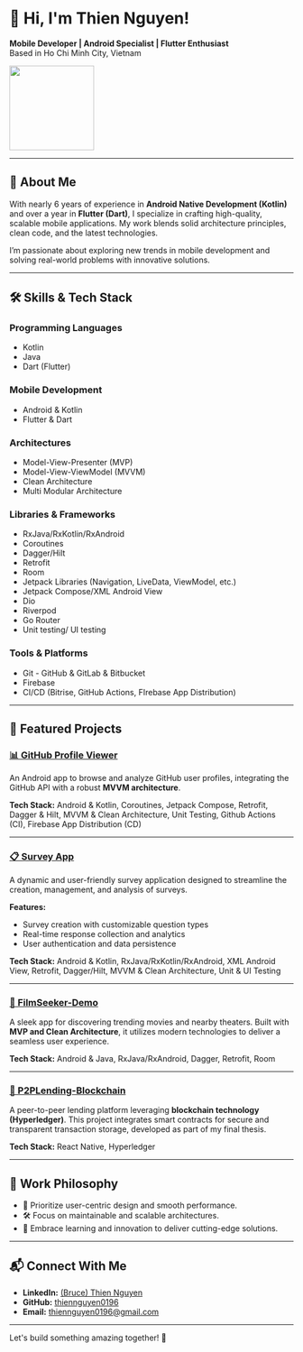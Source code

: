 
# 👋 Hi, I'm Thien Nguyen!  
**Mobile Developer | Android Specialist | Flutter Enthusiast**  
Based in Ho Chi Minh City, Vietnam

<img width=150 heigh=150 src="https://github.com/user-attachments/assets/cbadb0b2-b7c8-4130-999f-83a26e798bda">

---

## 🚀 About Me  
With nearly 6 years of experience in **Android Native Development (Kotlin)** and over a year in **Flutter (Dart)**, I specialize in crafting high-quality, scalable mobile applications. My work blends solid architecture principles, clean code, and the latest technologies.  

I’m passionate about exploring new trends in mobile development and solving real-world problems with innovative solutions.

---

## 🛠️ Skills & Tech Stack  
### **Programming Languages**  
- Kotlin  
- Java  
- Dart (Flutter)  

### **Mobile Development**  
- Android & Kotlin
- Flutter & Dart  

### **Architectures**  
- Model-View-Presenter (MVP)  
- Model-View-ViewModel (MVVM)  
- Clean Architecture  
- Multi Modular Architecture

### **Libraries & Frameworks**  
- RxJava/RxKotlin/RxAndroid
- Coroutines
- Dagger/Hilt  
- Retrofit  
- Room
- Jetpack Libraries (Navigation, LiveData, ViewModel, etc.)
- Jetpack Compose/XML Android View
- Dio
- Riverpod
- Go Router
- Unit testing/ UI testing


### **Tools & Platforms**  
- Git - GitHub & GitLab & Bitbucket
- Firebase  
- CI/CD (Bitrise, GitHub Actions, FIrebase App Distribution)

---

## 📂 Featured Projects  

### [📊 GitHub Profile Viewer](https://github.com/thiennguyen0196/github-profile)  
An Android app to browse and analyze GitHub user profiles, integrating the GitHub API with a robust **MVVM architecture**.  

**Tech Stack:** Android & Kotlin, Coroutines, Jetpack Compose, Retrofit, Dagger & Hilt, MVVM & Clean Architecture, Unit Testing, Github Actions (CI), Firebase App Distribution (CD)

---

### [📋 Survey App](https://github.com/thiennguyen0196/survey)  
A dynamic and user-friendly survey application designed to streamline the creation, management, and analysis of surveys.  

**Features:**  
- Survey creation with customizable question types  
- Real-time response collection and analytics  
- User authentication and data persistence

**Tech Stack:** Android & Kotlin, RxJava/RxKotlin/RxAndroid, XML Android View, Retrofit, Dagger/Hilt, MVVM & Clean Architecture, Unit & UI Testing

---

### [🎥 FilmSeeker-Demo](https://github.com/thiennguyen0196/FilmSeeker-Demo)  
A sleek app for discovering trending movies and nearby theaters. Built with **MVP and Clean Architecture**, it utilizes modern technologies to deliver a seamless user experience.  

**Tech Stack:** Android & Java, RxJava/RxAndroid, Dagger, Retrofit, Room  

---

### [🔗 P2PLending-Blockchain](https://github.com/thiennguyen0196/P2PLending-Blockchain)  
A peer-to-peer lending platform leveraging **blockchain technology (Hyperledger)**. This project integrates smart contracts for secure and transparent transaction storage, developed as part of my final thesis.  

**Tech Stack:** React Native, Hyperledger  

---


## 💼 Work Philosophy  
- 📱 Prioritize user-centric design and smooth performance.  
- 🛠️ Focus on maintainable and scalable architectures.  
- 🚀 Embrace learning and innovation to deliver cutting-edge solutions.

---

## 📬 Connect With Me  
- **LinkedIn:** [(Bruce) Thien Nguyen](https://www.linkedin.com/in/thiennguyen0196)  
- **GitHub:** [thiennguyen0196](https://github.com/thiennguyen0196)  
- **Email:** thiennguyen0196@gmail.com  

---

Let's build something amazing together! 🚀  
